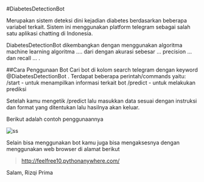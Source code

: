 
#DiabetesDetectionBot

Merupakan sistem deteksi dini kejadian diabetes berdasarkan beberapa variabel terkait. Sistem ini menggunakan platform telegram sebagai salah satu aplikasi chatting di Indonesia.

DiabetesDetectionBot dikembangkan dengan menggunakan algoritma machine learning algoritma .... dari dengan akurasi sebesar ... precision ... dan recall ... .

##Cara Penggunaan Bot
Cari bot di kolom search telegram dengan keyword @DiabetesDetectionBot .
Terdapat beberapa perintah/commands yaitu:
/start  - untuk menampilkan informasi terkait bot
/predict - untuk melakukan prediksi

Setelah kamu mengetik /predict lalu masukkan data sesuai dengan instruksi dan format yang ditentukan lalu hasilnya akan keluar.

Berikut adalah contoh penggunaannya

![ss](https://user-images.githubusercontent.com/38289866/102005674-3e2f5e80-3d4d-11eb-9552-256eb1c45dea.jpg)


Selain bisa menggunakan bot kamu juga bisa mengaksesnya dengan menggunakan web browser di alamat berikut
>http://feelfree10.pythonanywhere.com/



Salam,
Rizqi Prima
